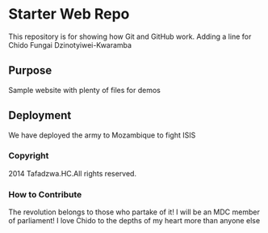 # Starter Web Repo

This repository is for showing how Git and GitHub work. Adding a line for Chido Fungai Dzinotyiwei-Kwaramba

## Purpose

Sample website with plenty of files for demos

## Deployment

We have deployed the army to Mozambique to fight ISIS

### Copyright

2014 Tafadzwa.HC.All rights reserved.

### How to Contribute

The revolution belongs to those who partake of it! I will be an MDC member of parliament!
I love Chido to the depths of my heart more than anyone else